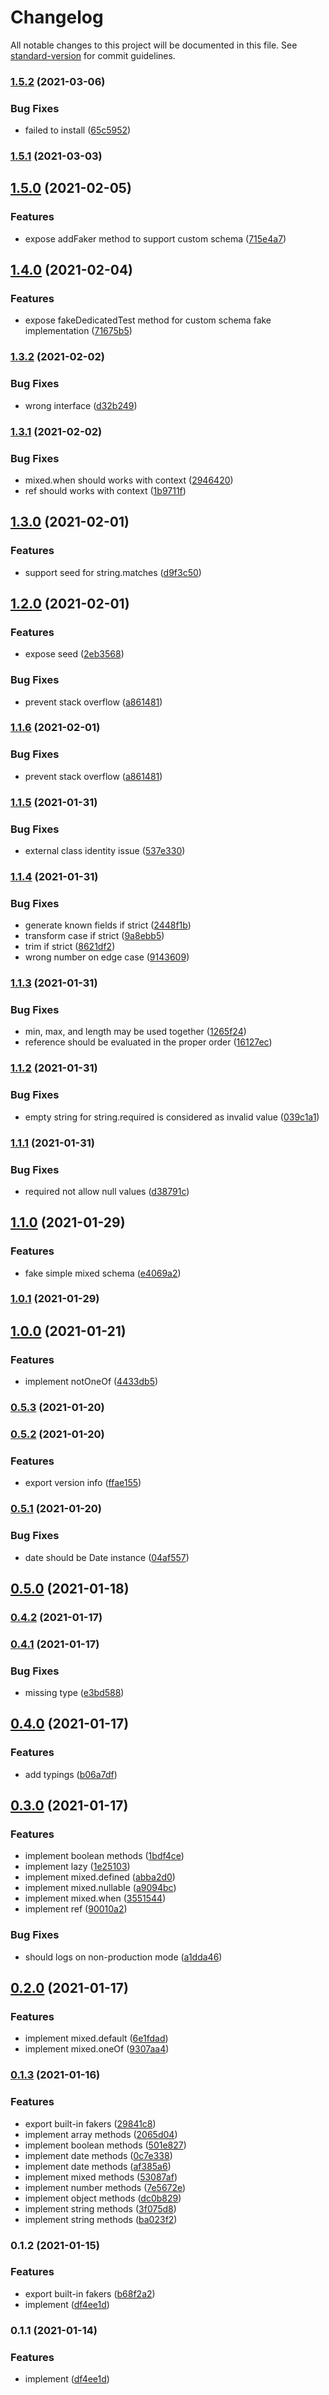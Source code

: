 # Changelog

All notable changes to this project will be documented in this file. See [standard-version](https://github.com/conventional-changelog/standard-version) for commit guidelines.

### [1.5.2](https://github.com/iendeavor/yup-schema-faker/compare/v1.5.1...v1.5.2) (2021-03-06)


### Bug Fixes

* failed to install ([65c5952](https://github.com/iendeavor/yup-schema-faker/commit/65c5952d096e4af1edd290df789e248ca7d70931))

### [1.5.1](https://github.com/iendeavor/yup-schema-faker/compare/v1.5.0...v1.5.1) (2021-03-03)

## [1.5.0](https://github.com/iendeavor/yup-schema-faker/compare/v1.4.0...v1.5.0) (2021-02-05)


### Features

* expose addFaker method to support custom schema ([715e4a7](https://github.com/iendeavor/yup-schema-faker/commit/715e4a7258d2bd597286ade52bd936e4f870938c))

## [1.4.0](https://github.com/iendeavor/yup-schema-faker/compare/v1.3.2...v1.4.0) (2021-02-04)


### Features

* expose fakeDedicatedTest method for custom schema fake implementation ([71675b5](https://github.com/iendeavor/yup-schema-faker/commit/71675b51bf7fa25282b20c9d318ee8d9859a1fcc))

### [1.3.2](https://github.com/iendeavor/yup-schema-faker/compare/v1.3.1...v1.3.2) (2021-02-02)


### Bug Fixes

* wrong interface ([d32b249](https://github.com/iendeavor/yup-schema-faker/commit/d32b2496ab8f9d8a78964fcc8a6119c575437061))

### [1.3.1](https://github.com/iendeavor/yup-schema-faker/compare/v1.3.0...v1.3.1) (2021-02-02)


### Bug Fixes

* mixed.when should works with context ([2946420](https://github.com/iendeavor/yup-schema-faker/commit/2946420af26b0d3bca8674eb71ebcc61abe460b3))
* ref should works with context ([1b9711f](https://github.com/iendeavor/yup-schema-faker/commit/1b9711fe3179c32ebb58d7a4cfde32548a0daedb))

## [1.3.0](https://github.com/iendeavor/yup-schema-faker/compare/v1.2.0...v1.3.0) (2021-02-01)


### Features

* support seed for string.matches ([d9f3c50](https://github.com/iendeavor/yup-schema-faker/commit/d9f3c50e34c05f3d2d24323deb5ae20c062ef968))

## [1.2.0](https://github.com/iendeavor/yup-schema-faker/compare/v1.1.5...v1.2.0) (2021-02-01)


### Features

* expose seed ([2eb3568](https://github.com/iendeavor/yup-schema-faker/commit/2eb35689c7fe6f2aaf4ab6dec0d4a085b667626e))


### Bug Fixes

* prevent stack overflow ([a861481](https://github.com/iendeavor/yup-schema-faker/commit/a86148177fd2cce47b321367164f48a53531b4b7))

### [1.1.6](https://github.com/iendeavor/yup-schema-faker/compare/v1.1.5...v1.1.6) (2021-02-01)


### Bug Fixes

* prevent stack overflow ([a861481](https://github.com/iendeavor/yup-schema-faker/commit/a86148177fd2cce47b321367164f48a53531b4b7))

### [1.1.5](https://github.com/iendeavor/yup-schema-faker/compare/v1.1.4...v1.1.5) (2021-01-31)


### Bug Fixes

* external class identity issue ([537e330](https://github.com/iendeavor/yup-schema-faker/commit/537e330e75f5041983925f7af69b18b7e2dbc311))

### [1.1.4](https://github.com/iendeavor/yup-schema-faker/compare/v1.1.3...v1.1.4) (2021-01-31)


### Bug Fixes

* generate known fields if strict ([2448f1b](https://github.com/iendeavor/yup-schema-faker/commit/2448f1b108f1b86f7a23e3303141564ef3589138))
* transform case if strict ([9a8ebb5](https://github.com/iendeavor/yup-schema-faker/commit/9a8ebb526d53eb5ebf6376324eb1dc44698e0092))
* trim if strict ([8621df2](https://github.com/iendeavor/yup-schema-faker/commit/8621df211da18bdfd2de744a9bdf22dea54d5c64))
* wrong number on edge case ([9143609](https://github.com/iendeavor/yup-schema-faker/commit/9143609129d7b47a97cccb0953a1e577bd0552ad))

### [1.1.3](https://github.com/iendeavor/yup-schema-faker/compare/v1.1.2...v1.1.3) (2021-01-31)


### Bug Fixes

* min, max, and length may be used together ([1265f24](https://github.com/iendeavor/yup-schema-faker/commit/1265f24c4be0e8a10d4020ce8c4da742cb137bee))
* reference should be evaluated in the proper order ([16127ec](https://github.com/iendeavor/yup-schema-faker/commit/16127ecd26755b7412d94d4e8a2bd8fdaef03a09))

### [1.1.2](https://github.com/iendeavor/yup-schema-faker/compare/v1.1.1...v1.1.2) (2021-01-31)


### Bug Fixes

* empty string for string.required is considered as invalid value ([039c1a1](https://github.com/iendeavor/yup-schema-faker/commit/039c1a1c8762a16badf06d45613654fabf1459ff))

### [1.1.1](https://github.com/iendeavor/yup-schema-faker/compare/v1.1.0...v1.1.1) (2021-01-31)


### Bug Fixes

* required not allow null values ([d38791c](https://github.com/iendeavor/yup-schema-faker/commit/d38791c1d0b967108f8d02cd851b34875ef4c30a))

## [1.1.0](https://github.com/iendeavor/yup-schema-faker/compare/v1.0.1...v1.1.0) (2021-01-29)


### Features

* fake simple mixed schema ([e4069a2](https://github.com/iendeavor/yup-schema-faker/commit/e4069a29db7abb12d8410cb2a1fce6b86a833ffc))

### [1.0.1](https://github.com/iendeavor/yup-schema-faker/compare/v1.0.0...v1.0.1) (2021-01-29)

## [1.0.0](https://github.com/iendeavor/yup-schema-faker/compare/v0.5.3...v1.0.0) (2021-01-21)


### Features

* implement notOneOf ([4433db5](https://github.com/iendeavor/yup-schema-faker/commit/4433db598d117cfeef69e751b5f79e16951f2491))

### [0.5.3](https://github.com/iendeavor/yup-schema-faker/compare/v0.5.2...v0.5.3) (2021-01-20)

### [0.5.2](https://github.com/iendeavor/yup-schema-faker/compare/v0.5.1...v0.5.2) (2021-01-20)


### Features

* export version info ([ffae155](https://github.com/iendeavor/yup-schema-faker/commit/ffae1555d3a887ee4833cad3b0747a1367bc7d8c))

### [0.5.1](https://github.com/iendeavor/yup-schema-faker/compare/v0.5.0...v0.5.1) (2021-01-20)


### Bug Fixes

* date should be Date instance ([04af557](https://github.com/iendeavor/yup-schema-faker/commit/04af55743e92c173263c8173725698fd790c9ad0))

## [0.5.0](https://github.com/iendeavor/yup-schema-faker/compare/v0.4.2...v0.5.0) (2021-01-18)

### [0.4.2](https://github.com/iendeavor/yup-schema-faker/compare/v0.4.1...v0.4.2) (2021-01-17)

### [0.4.1](https://github.com/iendeavor/yup-schema-faker/compare/v0.4.0...v0.4.1) (2021-01-17)


### Bug Fixes

* missing type ([e3bd588](https://github.com/iendeavor/yup-schema-faker/commit/e3bd5887fd191269a486d9c53c70302006a87199))

## [0.4.0](https://github.com/iendeavor/yup-schema-faker/compare/v0.3.0...v0.4.0) (2021-01-17)


### Features

* add typings ([b06a7df](https://github.com/iendeavor/yup-schema-faker/commit/b06a7dfe36680722977e751782d903d245e743f9))

## [0.3.0](https://github.com/iendeavor/yup-schema-faker/compare/v0.2.0...v0.3.0) (2021-01-17)


### Features

* implement boolean methods ([1bdf4ce](https://github.com/iendeavor/yup-schema-faker/commit/1bdf4ced49e8438911cd7c67ab104303c4116c04))
* implement lazy ([1e25103](https://github.com/iendeavor/yup-schema-faker/commit/1e25103204aaaac0d45c1bafcb4ce12304d1c60f))
* implement mixed.defined ([abba2d0](https://github.com/iendeavor/yup-schema-faker/commit/abba2d0233f5226f5cc8e6eedd7136350d7185d9))
* implement mixed.nullable ([a9094bc](https://github.com/iendeavor/yup-schema-faker/commit/a9094bc4eff129afcfe95b1402e03dca5f93af5c))
* implement mixed.when ([3551544](https://github.com/iendeavor/yup-schema-faker/commit/3551544ea9907bd2c6687deab2a72860c6f74eb5))
* implement ref ([90010a2](https://github.com/iendeavor/yup-schema-faker/commit/90010a21b518ee899961ea8088bf5851cf2da4b3))


### Bug Fixes

* should logs on non-production mode ([a1dda46](https://github.com/iendeavor/yup-schema-faker/commit/a1dda46765e358709f99da4b67c2da95d893ef5d))

## [0.2.0](https://github.com/iendeavor/yup-schema-faker/compare/v0.1.3...v0.2.0) (2021-01-17)


### Features

* implement mixed.default ([6e1fdad](https://github.com/iendeavor/yup-schema-faker/commit/6e1fdad5c94326d578d6d41718bbc38aef8858b1))
* implement mixed.oneOf ([9307aa4](https://github.com/iendeavor/yup-schema-faker/commit/9307aa4d60dd5dd2ef6f58862b8bf9538ffb010f))

### [0.1.3](https://github.com/iendeavor/yup-schema-faker/compare/v0.1.1...v0.1.3) (2021-01-16)


### Features

* export built-in fakers ([29841c8](https://github.com/iendeavor/yup-schema-faker/commit/29841c8ce412b5ad22b09172e0b827d8d01e3b78))
* implement array methods ([2065d04](https://github.com/iendeavor/yup-schema-faker/commit/2065d0491ebdcd1cdde52c85aebe9baffb24ef0f))
* implement boolean methods ([501e827](https://github.com/iendeavor/yup-schema-faker/commit/501e8272917f42be90e734ebbb39d03cfc5a818f))
* implement date methods ([0c7e338](https://github.com/iendeavor/yup-schema-faker/commit/0c7e338b18405525dce1a62c361db5fd7a9dcdbb))
* implement date methods ([af385a6](https://github.com/iendeavor/yup-schema-faker/commit/af385a635f4bdb95c322f3ec714ba37e675a3487))
* implement mixed methods ([53087af](https://github.com/iendeavor/yup-schema-faker/commit/53087afd203b44e653d0b55b5900a79bc7ec4d9f))
* implement number methods ([7e5672e](https://github.com/iendeavor/yup-schema-faker/commit/7e5672ea1cf9c008f5008858db65fe83c227e0e0))
* implement object methods ([dc0b829](https://github.com/iendeavor/yup-schema-faker/commit/dc0b8294e3e0b3c01ffba43672521d3f83b0bdb2))
* implement string methods ([3f075d8](https://github.com/iendeavor/yup-schema-faker/commit/3f075d8086b27002b24d1e414442174153c1acef))
* implement string methods ([ba023f2](https://github.com/iendeavor/yup-schema-faker/commit/ba023f2ae40352c7a855c474579bed8eef1fc1c1))

### 0.1.2 (2021-01-15)


### Features

* export built-in fakers ([b68f2a2](https://github.com/iendeavor/yup-schema-faker/commit/b68f2a250f824e8a75e2f227915381aff8cba9be))
* implement ([df4ee1d](https://github.com/iendeavor/yup-schema-faker/commit/df4ee1dd4d5e2c4b9fbad11b48ccbdf9fc6f8c0f))

### 0.1.1 (2021-01-14)


### Features

* implement ([df4ee1d](https://github.com/iendeavor/yup-schema-faker/commit/df4ee1dd4d5e2c4b9fbad11b48ccbdf9fc6f8c0f))
